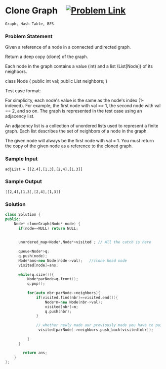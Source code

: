 
# Clone Graph &ensp;  [![Problem Link](https://img.shields.io/badge/-LeetCode-FFA116?style=for-the-badge&logo=LeetCode&logoColor=black)](https://leetcode.com/problems/clone-graph/)

```
Graph, Hash Table, BFS
``` 
### Problem Statement 
Given a reference of a node in a connected undirected graph.

Return a deep copy (clone) of the graph.

Each node in the graph contains a value (int) and a list (List[Node]) of its neighbors.

class Node {
    public int val;
    public List<Node> neighbors;
}
 

Test case format:

For simplicity, each node's value is the same as the node's index (1-indexed). For example, the first node with val == 1, the second node with val == 2, and so on. The graph is represented in the test case using an adjacency list.

An adjacency list is a collection of unordered lists used to represent a finite graph. Each list describes the set of neighbors of a node in the graph.

The given node will always be the first node with val = 1. You must return the copy of the given node as a reference to the cloned graph.

### Sample Input
```
adjList = [[2,4],[1,3],[2,4],[1,3]]
```
### Sample Output
```
[[2,4],[1,3],[2,4],[1,3]]
```

### Solution
```cpp
class Solution {
public:
    Node* cloneGraph(Node* node) {
      if(node==NULL) return NULL;
        
      
      unordered_map<Node*,Node*>visited ; // All the catch is here
        
      queue<Node*>q;
      q.push(node);
      Node*ans=new Node(node->val);   //clone head node
      visited[node]=ans;
        
      while(q.size()){
          Node*parNode=q.front();
          q.pop();
              
          for(auto nbr:parNode->neighbors){
              if(visited.find(nbr)==visited.end()){
                  Node*n=new Node(nbr->val);
                  visited[nbr]=n;
                  q.push(nbr);  
              } 
              
              // whether newly made aur previously made you have to push them to the neighbors of current node if they are its neighbor
               visited[parNode]->neighbors.push_back(visited[nbr]); 
             
          }
      }
        
        return ans;
    }
};
```